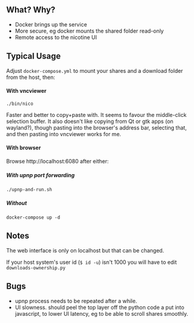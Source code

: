 ## What? Why?

- Docker brings up the service
- More secure, eg docker mounts the shared folder read-only
- Remote access to the nicotine UI

## Typical Usage

Adjust `docker-compose.yml` to mount your shares and a download folder from the host, then:

#### With vncviewer
```
./bin/nico
```
Faster and better to copy+paste with. It seems to favour the middle-click selection buffer. It also doesn't like copying from Qt or gtk apps (on wayland?), though pasting into the browser's address bar, selecting that, and then pasting into vncviewer works for me.

#### With browser

Browse http://localhost:6080 after either:

##### With upnp port forwarding
```
./upnp-and-run.sh
```

##### Without
```
docker-compose up -d
```

## Notes

The web interface is only on localhost but that can be changed.

If your host system's user id (`$ id -u`) isn't 1000 you will have to edit `downloads-ownership.py`

## Bugs

 - upnp process needs to be repeated after a while.
 - UI slowness. should peel the top layer off the python code a put into javascript, to lower UI latency, eg to be able to scroll shares smoothly.
